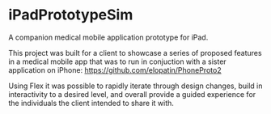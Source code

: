 iPadPrototypeSim
================

A companion medical mobile application prototype for iPad.

This project was built for a client to showcase a series of proposed features in a medical mobile app that was to run in conjuction with a sister application on iPhone: https://github.com/elopatin/PhoneProto2

Using Flex it was possible to rapidly iterate through design changes, build in interactivity to a desired level, and overall provide a guided experience for the individuals the client intended to share it with.

